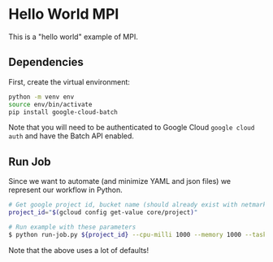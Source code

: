 # Hello World MPI

This is a "hello world" example of MPI.

## Dependencies

First, create the virtual environment:

```bash
python -m venv env
source env/bin/activate
pip install google-cloud-batch
```

Note that you will need to be authenticated to Google Cloud `google cloud auth`
and have the Batch API enabled.

## Run Job

Since we want to automate (and minimize YAML and json files) we represent our workflow
in Python.

```bash
# Get google project id, bucket name (should already exist with netmark code)
project_id="$(gcloud config get-value core/project)"

# Run example with these parameters
$ python run-job.py ${project_id} --cpu-milli 1000 --memory 1000 --tasks ${tasks} --max-run-duration 3600s --bucket ${bucket} --job-name hello-world-mpi-001

```

Note that the above uses a lot of defaults!


